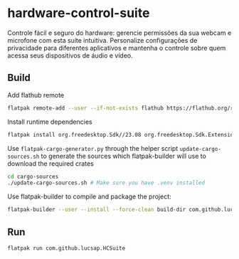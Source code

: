 # hardware-control-suite
Controle fácil e seguro do hardware: gerencie permissões da sua webcam e microfone com esta suíte intuitiva. Personalize configurações de privacidade para diferentes aplicativos e mantenha o controle sobre quem acessa seus dispositivos de áudio e vídeo.


## Build
Add flathub remote
```sh
flatpak remote-add --user --if-not-exists flathub https://flathub.org/repo/flathub.flatpakrepo
```

Install runtime dependencies
```sh
flatpak install org.freedesktop.Sdk//23.08 org.freedesktop.Sdk.Extension.rust-stable//23.08 org.freedesktop.Platform//23.08
```

Use `flatpak-cargo-generator.py` through the helper script `update-cargo-sources.sh` to generate the sources which flatpak-builder will use to download the required crates
```sh
cd cargo-sources
./update-cargo-sources.sh # Make sure you have .venv installed
```

Use flatpak-builder to compile and package the project:
```sh
flatpak-builder --user --install --force-clean build-dir com.github.lucsap.HCSuite.json
```

## Run
```sh
flatpak run com.github.lucsap.HCSuite
```
